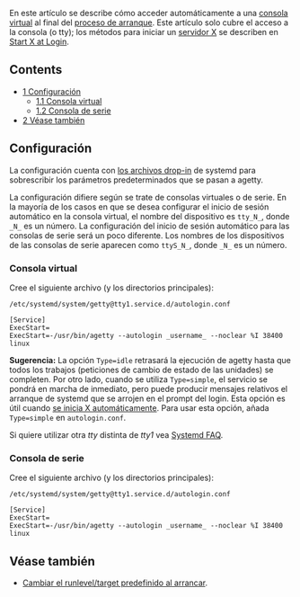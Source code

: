 En este artículo se describe cómo acceder automáticamente a una [consola virtual](https://en.wikipedia.org/wiki/es:Virtual_console "wikipedia:es:Virtual console") al final del [proceso de arranque](/index.php/Boot_process "Boot process"). Este artículo solo cubre el acceso a la consola (o tty); los métodos para iniciar un [servidor X](/index.php/Xorg_(Espa%C3%B1ol) "Xorg (Español)") se describen en [Start X at Login](/index.php/Start_X_at_Login_(Espa%C3%B1ol) "Start X at Login (Español)").

## Contents

*   [1 Configuración](#Configuraci.C3.B3n)
    *   [1.1 Consola virtual](#Consola_virtual)
    *   [1.2 Consola de serie](#Consola_de_serie)
*   [2 Véase también](#V.C3.A9ase_tambi.C3.A9n)

## Configuración

La configuración cuenta con [los archivos drop-in](/index.php/Systemd#Editing_provided_unit_files "Systemd") de systemd para sobrescribir los parámetros predeterminados que se pasan a agetty.

La configuración difiere según se trate de consolas virtuales o de serie. En la mayoría de los casos en que se desea configurar el inicio de sesión automático en la consola virtual, el nombre del dispositivo es `tty_N_`, donde `_N_` es un número. La configuración del inicio de sesión automático para las consolas de serie será un poco diferente. Los nombres de los dispositivos de las consolas de serie aparecen como `ttyS_N_`, donde `_N_` es un número.

### Consola virtual

Cree el siguiente archivo (y los directorios principales):

 `/etc/systemd/system/getty@tty1.service.d/autologin.conf` 

```
[Service]
ExecStart=
ExecStart=-/usr/bin/agetty --autologin _username_ --noclear %I 38400 linux
```

**Sugerencia:** La opción `Type=idle` retrasará la ejecución de agetty hasta que todos los trabajos (peticiones de cambio de estado de las unidades) se completen. Por otro lado, cuando se utiliza `Type=simple`, el servicio se pondrá en marcha de inmediato, pero puede producir mensajes relativos el arranque de systemd que se arrojen en el prompt del login. Esta opción es útil cuando [se inicia X automáticamente](/index.php/Start_X_at_Login_(Espa%C3%B1ol) "Start X at Login (Español)"). Para usar esta opción, añada `Type=simple` en `autologin.conf`.

Si quiere utilizar otra _tty_ distinta de _tty1_ vea [Systemd FAQ](/index.php/Systemd_FAQ#Q:_How_do_I_change_the_number_of_gettys_running_by_default.3F "Systemd FAQ").

### Consola de serie

Cree el siguiente archivo (y los directorios principales):

 `/etc/systemd/system/getty@tty1.service.d/autologin.conf` 

```
[Service]
ExecStart=
ExecStart=-/usr/bin/agetty --autologin _username_ --noclear %I 38400 linux
```

## Véase también

*   [Cambiar el runlevel/target predefinido al arrancar](/index.php/Systemd_(Espa%C3%B1ol)#Cambiar_el_target_predeterminado_para_arrancar "Systemd (Español)").